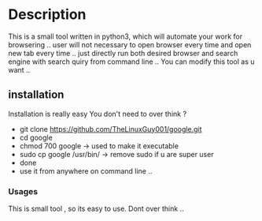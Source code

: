 # Description 
This is a small tool written in python3, which will automate your work for browsering .. user will not necessary to open browser every time and open new tab every time .. just directly run both desired browser and search engine with search quiry from command line .. 
You can modify this tool as u want .. 
## installation 
Installation is really easy You don't need to over think ? 
* git clone https://github.com/TheLinuxGuy001/google.git
* cd google
* chmod 700 google -> used to make it executable 
* sudo cp google /usr/bin/ -> remove sudo if u are super user
* done 
* use it from anywhere on command line .. 

### Usages 
This is small tool , so its easy to use. Dont over think .. 
